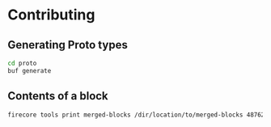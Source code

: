 # Contributing

## Generating Proto types

```bash
cd proto
buf generate
```

## Contents of a block

```bash
firecore tools print merged-blocks /dir/location/to/merged-blocks 487625 -o jsonl --proto-paths /location/to/proto/folder --bytes-encoding base64 | jq .
```
